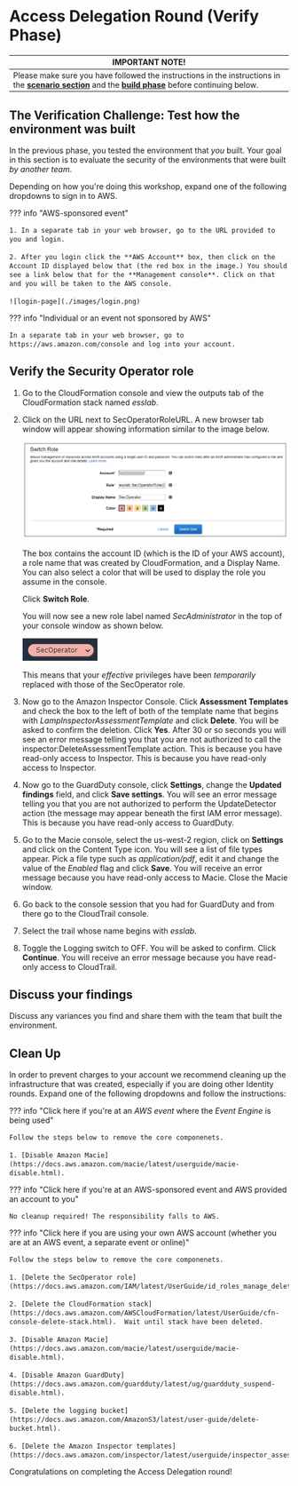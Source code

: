 # Access Delegation Round (Verify Phase)

| IMPORTANT NOTE!  |
|---|
| Please make sure you have followed the instructions in the instructions in the **[scenario section](./index.md)** and the **[build phase](./build.md)** before continuing below. |

## The Verification Challenge:  Test how the environment was built

In the previous phase, you tested the environment that *you* built.
Your goal in this section is to evaluate the security of the environments that were built *by another team*.

Depending on how you're doing this workshop, expand one of the following dropdowns to sign in to AWS.

??? info "AWS-sponsored event"

    1. In a separate tab in your web browser, go to the URL provided to you and login. 

    2. After you login click the **AWS Account** box, then click on the Account ID displayed below that (the red box in the image.) You should see a link below that for the **Management console**. Click on that and you will be taken to the AWS console. 

    ![login-page](./images/login.png)

??? info "Individual or an event not sponsored by AWS"

    In a separate tab in your web browser, go to https://aws.amazon.com/console and log into your account.


## Verify the Security Operator role

1. Go to the CloudFormation console and view the outputs tab of the CloudFormation stack named *esslab*.

2. Click on the URL next to SecOperatorRoleURL.
A new browser tab window will appear showing information similar to the image below.

    ![SecOperatorRole](./images/IamEssSwitchSecOperRole.png)

    The box contains the account ID (which is the ID of your AWS account), a role name that was created by CloudFormation, and a Display Name.
You can also select a color that will be used to display the role you assume in the console.

    Click **Switch Role**.

    You will now see a new role label named *SecAdministrator* in the top of your console window as shown below.

    ![SecOperatorLabel](./images/IamEssSwitchSecOperRolePost.png)

    This means that your *effective* privileges have been *temporarily*  replaced with those of the SecOperator role.

3. Now go to the Amazon Inspector Console.  Click **Assessment Templates** and check the box to the left of both of the template name that begins with *LampInspectorAssessmentTemplate* and click **Delete**.  You will be asked to confirm the deletion.  Click **Yes**.  After 30 or so seconds you will see an error message telling you that you are not authorized to call the inspector:DeleteAssessmentTemplate action.  This is because you have read-only access to Inspector.
This is because you have read-only access to Inspector.

4. Now go to the GuardDuty console, click **Settings**, change the **Updated findings** field, and click **Save settings**.  You will see an error message telling you that you are not authorized to perform the UpdateDetector action (the message may appear beneath the first IAM error message).  This is because you have read-only access to GuardDuty.

5.  Go to the Macie console, select the us-west-2 region, click on **Settings** and click on the Content Type icon.
You will see a list of file types appear.
Pick a file type such as *application/pdf*, edit it and change the value of the *Enabled* flag and click **Save**.
You will receive an error message because you have read-only access to Macie.
Close the Macie window.

6.  Go back to the console session that you had for GuardDuty and from there go to the CloudTrail console.

7.  Select the trail whose name begins with *esslab*.

8. Toggle the Logging switch to OFF.  You will be asked to confirm.  Click **Continue**.  You will receive an error message because you have read-only access to CloudTrail.

## Discuss your findings

Discuss any variances you find and share them with the team that built the environment.

## Clean Up

In order to prevent charges to your account we recommend cleaning up the infrastructure that was created, especially if you are doing other Identity rounds. Expand one of the following dropdowns and follow the instructions:

??? info  "Click here if you're at an *AWS event* where the *Event Engine* is being used"

    Follow the steps below to remove the core componenets.

    1. [Disable Amazon Macie](https://docs.aws.amazon.com/macie/latest/userguide/macie-disable.html).

??? info "Click here if you're at an AWS-sponsored event and AWS provided an account to you"

    No cleanup required! The responsibility falls to AWS.

??? info "Click here if you are using your own AWS account (whether you are at an AWS event, a separate event or online)"

    Follow the steps below to remove the core componenets.

    1. [Delete the SecOperator role](https://docs.aws.amazon.com/IAM/latest/UserGuide/id_roles_manage_delete.html).

    2. [Delete the CloudFormation stack](https://docs.aws.amazon.com/AWSCloudFormation/latest/UserGuide/cfn-console-delete-stack.html).  Wait until stack have been deleted.

    3. [Disable Amazon Macie](https://docs.aws.amazon.com/macie/latest/userguide/macie-disable.html).

    4. [Disable Amazon GuardDuty](https://docs.aws.amazon.com/guardduty/latest/ug/guardduty_suspend-disable.html).

    5. [Delete the logging bucket](https://docs.aws.amazon.com/AmazonS3/latest/user-guide/delete-bucket.html).

    6. [Delete the Amazon Inspector templates](https://docs.aws.amazon.com/inspector/latest/userguide/inspector_assessments.html#delete_assessment_via_console).


Congratulations on completing the Access Delegation round!
